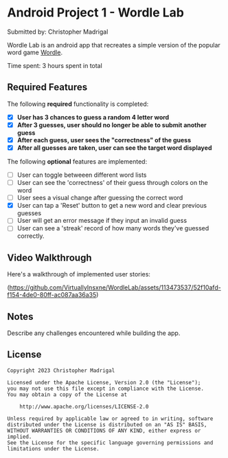 # Android Project 1 - Wordle Lab

Submitted by: Christopher Madrigal

Wordle Lab is an android app that recreates a simple version of the popular word game [Wordle](https://www.nytimes.com/games/wordle/index.html). 

Time spent: 3 hours spent in total

## Required Features

The following **required** functionality is completed:

- [X] **User has 3 chances to guess a random 4 letter word**
- [X] **After 3 guesses, user should no longer be able to submit another guess**
- [X] **After each guess, user sees the "correctness" of the guess**
- [X] **After all guesses are taken, user can see the target word displayed**

The following **optional** features are implemented:

- [ ] User can toggle betweeen different word lists
- [ ] User can see the 'correctness' of their guess through colors on the word 
- [ ] User sees a visual change after guessing the correct word
- [X] User can tap a 'Reset' button to get a new word and clear previous guesses
- [ ] User will get an error message if they input an invalid guess
- [ ] User can see a 'streak' record of how many words they've guessed correctly.

## Video Walkthrough

Here's a walkthrough of implemented user stories:

(https://github.com/VirtuallyInsxne/WordleLab/assets/113473537/52f10afd-f154-4de0-80ff-ac087aa36a35)

## Notes

Describe any challenges encountered while building the app.

## License

    Copyright 2023 Christopher Madrigal

    Licensed under the Apache License, Version 2.0 (the "License");
    you may not use this file except in compliance with the License.
    You may obtain a copy of the License at

        http://www.apache.org/licenses/LICENSE-2.0

    Unless required by applicable law or agreed to in writing, software
    distributed under the License is distributed on an "AS IS" BASIS,
    WITHOUT WARRANTIES OR CONDITIONS OF ANY KIND, either express or implied.
    See the License for the specific language governing permissions and
    limitations under the License.

